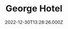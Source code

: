---
date: 2022-12-30T13:28:26.000Z
title: George Hotel
latitude: 52.64960363858975
longitude: -0.47813336219772473
url: http://www.georgehotelofstamford.com/index.php/food-and-drink/oak-panelled-restaurant
category: checkin
---